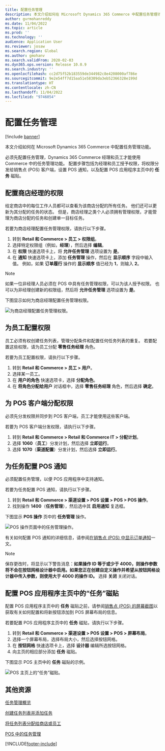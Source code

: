 ```yaml
---
title: 配置任务管理
description: 本文介绍如何在 Microsoft Dynamics 365 Commerce 中配置任务管理功能。
author: gvrmohanreddy
ms.date: 11/04/2022
ms.topic: article
ms.prod: ''
ms.technology: ''
audience: Application User
ms.reviewer: josaw
ms.search.region: Global
ms.author: gmohanv
ms.search.validFrom: 2020-02-03
ms.dyn365.ops.version: Release 10.0.9
ms.search.industry: ''
ms.openlocfilehash: cc2d75f52b183559de344982c8e4208000af786e
ms.sourcegitcommit: 9e2e54ff7d15aa51e58309da3eb52366328e199d
ms.translationtype: HT
ms.contentlocale: zh-CN
ms.lasthandoff: 11/04/2022
ms.locfileid: "9746054"
---
```

# <a name="configure-task-management"></a>配置任务管理

[!include [banner](includes/banner.md)]

本文介绍如何在 Microsoft Dynamics 365 Commerce 中配置任务管理功能。

必须先配置任务管理，Dynamics 365 Commerce 经理和员工才能使用 Commerce 中的任务管理功能。 配置步骤包括为经理和员工授予权限，将权限分发给销售点 (POS) 客户端，设置 POS 通知，以及配置 POS 应用程序主页中的 **任务** 磁贴。

## <a name="configure-permissions-for-store-managers"></a>配置商店经理的权限

给定商店中的每位工作人员都可以查看为该商店分配的所有任务。 他们还可以更新为其分配的任务的状态。 但是，商店经理之类个人必须拥有管理权限，才能管理为商店分配的任务和创建单一目标任务。

若要为商店经理配置任务管理权限，请执行以下步骤。

1. 转到 **Retail 和 Commerce \> 员工 \> 权限组**。
1. 选择特定权限组（例如，**经理**），然后选择 **编辑**。
1. 在 **权限** 快速选项卡上，将 **允许任务管理** 选项设置为 **是**。
1. 在 **通知** 快速选项卡上，添加 **任务管理** 操作，然后在 **显示顺序** 字段中输入值。 例如，如果 **订单履行** 操作的 **显示顺序** 值已经为 **1**，则输入 **2**。
    
> [!NOTE]
> 如果一位非经理人员必须在 POS 中具有任务管理权限，可以为该人授予权限。 也可以为非经理创建新的权限组，然后将 **允许任务管理** 选项设置为 **是**。

下图显示如何为商店经理配置任务管理权限。

![为商店经理配置任务管理权限。](media/HQ-POS-Tasks-Notifications-User-Permission.png)

## <a name="configure-permissions-for-employees"></a>为员工配置权限

员工必须有权创建任务列表，管理分配条件和配置任何任务列表的重复。 若要配置这些权限，请为员工分配 **零售任务经理** 角色。

若要为员工配置权限，请执行以下步骤。

1. 转到 **Retail 和 Commerce \> 员工 \> 用户**。
1. 选择某一员工。
1. 在 **用户的角色** 快速选项卡，选择 **分配角色**。
1. 在 **将角色分配给用户** 对话框中，选择 **零售任务经理** 角色，然后选择 **确定**。

## <a name="distribute-permissions-to-pos-clients"></a>为 POS 客户端分配权限

必须先分发权限并同步到 POS 客户端，员工才能使用这些客户端。

若要为 POS 客户端分发权限，请执行以下步骤。

1. 转到 **Retail 和 Commerce \> Retail 和 Commerce IT \> 分配计划**。
1. 选择 **1060**（**员工**）分发计划，然后选择 **立即运行**。
1. 选择 **1070**（**渠道配置**）分发计划，然后选择 **立即运行**。

## <a name="configure-pos-notifications-for-tasks"></a>为任务配置 POS 通知

必须配置任务管理，以便 POS 应用程序中支持通知。

若要为任务配置 POS 通知，请执行以下步骤。

1. 转到 **Retail 和 Commerce \> 渠道设置 \> POS 设置 \> POS \> POS 操作**。
1. 找到操作 **1400**（**任务管理**），然后选中其 **启用通知** 复选框。

下图显示 **POS 操作** 页中的 **任务管理** 操作。

![POS 操作页面中的任务管理操作。](media/HQ-POS-Tasks-Notifications.png)

有关如何配置 POS 通知的详细信息，请参阅[在销售点 (POS) 中显示订单通知](notifications-pos.md)一文。

> [!NOTE]
> 保存更改时，将显示以下警告消息：**如果操作 ID 等于或少于 4000，则操作参数将不会在按钮网格设计器中启用。如果您正在创建自定义操作并希望从按钮网格设计器中传入参数，则使用大于 4000 的操作 ID。** 选择 **关闭** 关闭对话。


## <a name="configure-the-tasks-tile-on-a-pos-application-home-page"></a>配置 POS 应用程序主页中的“任务”磁贴

配置 POS 应用程序主页中的 **任务** 磁贴之前，请参阅[销售点 (POS) 的屏幕截图](pos-screen-layouts.md)以获取有关如何配置和将新按钮添加到 POS 屏幕布局的信息。

若要配置 POS 应用程序主页中的 **任务** 磁贴，请执行以下步骤。

1. 转到 **Retail 和 Commerce \> 渠道设置 \> POS 设置 \> POS \> 屏幕布局**。
1. 选择一个屏幕布局，选择布局大小，然后选择按钮网格。
1. 在 **按钮网格** 快速选项卡上，选择 **设计器** 编辑所选按钮网格。
1. 向主页的相应部分添加 **任务** 磁贴。

下图显示 POS 主页中的 **任务** 磁贴的示例。

![POS 主页上的“任务”磁贴。](media/POS-home-screen-tasks-button-image.png)

## <a name="additional-resources"></a>其他资源

[任务管理概览](task-mgmt-overview.md)

[创建任务列表并添加任务](task-mgmt-create-lists.md)

[将任务列表分配给商店或员工](task-mgmt-assign-lists.md)

[POS 中的任务管理](task-mgmt-POS.md)


[!INCLUDE[footer-include](../includes/footer-banner.md)]
